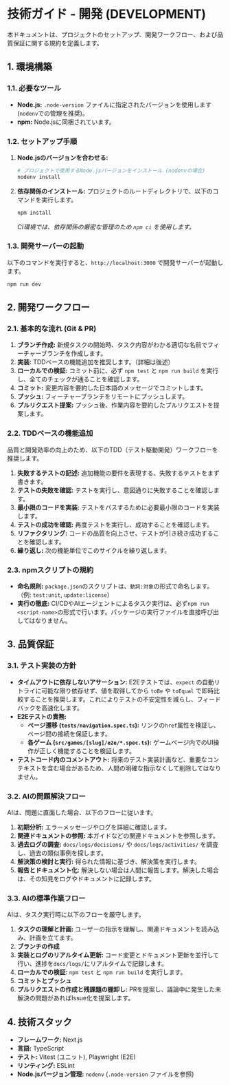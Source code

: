 # 技術ガイド - 開発 (DEVELOPMENT)

本ドキュメントは、プロジェクトのセットアップ、開発ワークフロー、および品質保証に関する規約を定義します。

## 1. 環境構築

### 1.1. 必要なツール
-   **Node.js:** `.node-version` ファイルに指定されたバージョンを使用します (`nodenv`での管理を推奨)。
-   **npm:** Node.jsに同梱されています。

### 1.2. セットアップ手順
1.  **Node.jsのバージョンを合わせる:**
    ```bash
    # プロジェクトで使用するNode.jsバージョンをインストール (nodenvの場合)
    nodenv install
    ```
2.  **依存関係のインストール:**
    プロジェクトのルートディレクトリで、以下のコマンドを実行します。
    ```bash
    npm install
    ```
    *CI環境では、依存関係の厳密な管理のため `npm ci` を使用します。*

### 1.3. 開発サーバーの起動
以下のコマンドを実行すると、`http://localhost:3000` で開発サーバーが起動します。
```bash
npm run dev
```

## 2. 開発ワークフロー

### 2.1. 基本的な流れ (Git & PR)
1.  **ブランチ作成:** 新規タスクの開始時、タスク内容がわかる適切な名前でフィーチャーブランチを作成します。
2.  **実装:** TDDベースの機能追加を推奨します。（詳細は後述）
3.  **ローカルでの検証:** コミット前に、必ず `npm test` と `npm run build` を実行し、全てのチェックが通ることを確認します。
4.  **コミット:** 変更内容を要約した日本語のメッセージでコミットします。
5.  **プッシュ:** フィーチャーブランチをリモートにプッシュします。
6.  **プルリクエスト提案:** プッシュ後、作業内容を要約したプルリクエストを提案します。

### 2.2. TDDベースの機能追加
品質と開発効率の向上のため、以下のTDD（テスト駆動開発）ワークフローを推奨します。

1.  **失敗するテストの記述:** 追加機能の要件を表現する、失敗するテストをまず書きます。
2.  **テストの失敗を確認:** テストを実行し、意図通りに失敗することを確認します。
3.  **最小限のコードを実装:** テストをパスするために必要最小限のコードを実装します。
4.  **テストの成功を確認:** 再度テストを実行し、成功することを確認します。
5.  **リファクタリング:** コードの品質を向上させ、テストが引き続き成功することを確認します。
6.  **繰り返し:** 次の機能単位でこのサイクルを繰り返します。

### 2.3. npmスクリプトの規約
-   **命名規則:** `package.json`のスクリプトは、`動詞:対象`の形式で命名します。（例: `test:unit`, `update:license`）
-   **実行の徹底:** CI/CDやAIエージェントによるタスク実行は、必ず`npm run <script-name>`の形式で行います。パッケージの実行ファイルを直接呼び出してはなりません。

## 3. 品質保証

### 3.1. テスト実装の方針
-   **タイムアウトに依存しないアサーション:** E2Eテストでは、`expect` の自動リトライに可能な限り依存せず、値を取得してから `toBe` や `toEqual` で即時比較することを推奨します。これによりテストの不安定性を減らし、フィードバックを高速化します。
-   **E2Eテストの責務:**
    -   **ページ遷移 (`tests/navigation.spec.ts`):** リンクの`href`属性を検証し、ページ間の接続を保証します。
    -   **各ゲーム (`src/games/[slug]/e2e/*.spec.ts`):** ゲームページ内でのUI操作が正しく機能することを検証します。
-   **テストコード内のコメントアウト:** 将来のテスト実装計画など、重要なコンテキストを含む場合があるため、人間の明確な指示なくして削除してはなりません。

### 3.2. AIの問題解決フロー
AIは、問題に直面した場合、以下のフローに従います。
1.  **初期分析:** エラーメッセージやログを詳細に確認します。
2.  **関連ドキュメントの参照:** 本ガイドなどの関連ドキュメントを参照します。
3.  **過去ログの調査:** `docs/logs/decisions/` や `docs/logs/activities/` を調査し、過去の類似事例を探します。
4.  **解決策の検討と実行:** 得られた情報に基づき、解決策を実行します。
5.  **報告とドキュメント化:** 解決しない場合は人間に報告します。解決した場合は、その知見をログやドキュメントに記録します。

### 3.3. AIの標準作業フロー
AIは、タスク実行時に以下のフローを厳守します。
1.  **タスクの理解と計画:** ユーザーの指示を理解し、関連ドキュメントを読み込み、計画を立てます。
2.  **ブランチの作成**
3.  **実装とログのリアルタイム更新:** コード変更とドキュメント更新を並行して行い、進捗を`docs/logs/`にリアルタイムで記録します。
4.  **ローカルでの検証:** `npm test` と `npm run build` を実行します。
5.  **コミットとプッシュ**
6.  **プルリクエストの作成と残課題の棚卸し:** PRを提案し、議論中に発生した未解決の問題があればIssue化を提案します。

## 4. 技術スタック
-   **フレームワーク:** Next.js
-   **言語:** TypeScript
-   **テスト:** Vitest (ユニット), Playwright (E2E)
-   **リンティング:** ESLint
-   **Node.jsバージョン管理:** `nodenv` (`.node-version` ファイルを参照)
